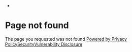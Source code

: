 * []()
# Page not found
The page you requested was not found
[Powered by ](https://www.mysite.com)
[Privacy Policy](https://www.mysite.com/privacy)[Security](https://www.mysite.com/security)[Vulnerability Disclosure](https://www.mysite.com/disclosure)
